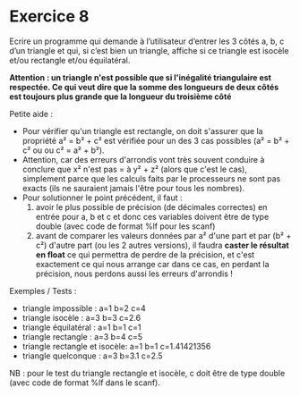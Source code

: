 # Exercice 8

Ecrire un programme qui demande à l’utilisateur d’entrer les 3 côtés a, b, c d’un triangle et qui, si c’est bien un triangle, affiche si ce triangle est isocèle et/ou rectangle et/ou équilatéral.

**Attention : un triangle n'est possible que si l'inégalité triangulaire est respectée. Ce qui veut dire que la somme des longueurs de deux côtés est toujours plus grande que la longueur du troisième côté**

Petite aide :
 - Pour vérifier qu'un triangle est rectangle, on doit s'assurer que la propriété a² = b² + c² est vérifiée pour un des 3 cas possibles (a² = b² + c² ou <style color="red">b² = a² + c²</style> ou c² = a² + b²).
 - Attention, car des erreurs d'arrondis vont très souvent conduire à conclure que x² n'est pas = à y² + z² (alors que c'est le cas), simplement parce que les calculs faits par le processeurs ne sont pas exacts (ils ne sauraient jamais l'être pour tous les nombres).
 - Pour solutionner le point précédent, il faut :
    1) avoir le plus possible de précision (de décimales correctes) en entrée pour a, b et c et donc ces variables doivent être de type double (avec code de format %lf pour les scanf)
    1) avant de comparer les valeurs données par a² d'une part et par (b² + c²) d'autre part (ou les 2 autres versions), il faudra **caster le résultat en float** ce qui permettra de perdre de la précision, et c'est exactement ce qui nous arrange car dans ce cas, en perdant la précision, nous perdons aussi les erreurs d'arrondis !

Exemples / Tests :
- triangle impossible : a=1 b=2 c=4
- triangle isocèle : a=3 b=3 c=2.6
- triangle équilatéral : a=1 b=1 c=1
- triangle rectangle : a=3 b=4 c=5
- triangle rectangle et isocèle: a=1 b=1 c=1.41421356
- triangle quelconque : a=3 b=3.1 c=2.5

NB : pour le test du triangle rectangle et isocèle, c doit être de type double (avec code de format %lf dans le scanf).